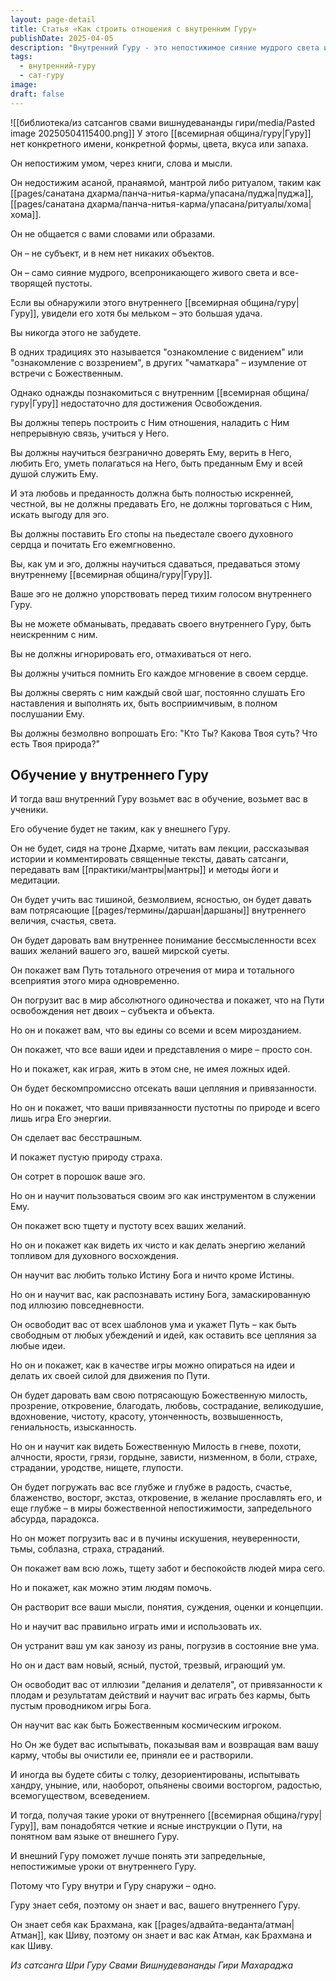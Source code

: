 ```yaml
---
layout: page-detail
title: Статья «Как строить отношения с внутренним Гуру»
publishDate: 2025-04-05
description: "Внутренний Гуру - это непостижимое сияние мудрого света и пустоты, не имеющее формы и недоступное уму, словам и ритуалам. Обрести связь с ним - большая удача, но для Освобождения нужно построить с ним отношения: доверять, помнить, служить и быть полностью искренним. Внутренний Гуру учит тишиной, дарует прозрение, разрушает эго и иллюзии, ведёт через испытания и парадоксы, а также раскрывает божественную милость во всём. Внешний и внутренний Гуру едины, и их взаимодействие помогает глубже понять Путь."
tags:
  - внутренний-гуру
  - сат-гуру
image: 
draft: false
---
```

![[библиотека/из сатсангов свами вишнудевананды гири/media/Pasted image 20250504115400.png]]
 У этого [[всемирная община/гуру|Гуру]] нет конкретного имени, конкретной формы, цвета, вкуса или запаха.

 Он непостижим умом, через книги, слова и мысли.

 Он недостижим асаной, пранаямой, мантрой либо ритуалом, таким как [[pages/санатана дхарма/панча-нитья-карма/упасана/пуджа|пуджа]], [[pages/санатана дхарма/панча-нитья-карма/упасана/ритуалы/хома|хома]].

  
 Он не общается с вами словами или образами.

 Он – не субъект, и в нем нет никаких объектов.

 Он – само сияние мудрого, всепроникающего живого света и все-творящей пустоты.

  
 Если вы обнаружили этого внутреннего [[всемирная община/гуру|Гуру]], увидели его хотя бы мельком – это большая удача.

 Вы никогда этого не забудете.

 В одних традициях это называется "ознакомление с видением" или "ознакомление с воззрением", в других "чаматкара" – изумление от встречи с Божественным.

  
 Однако однажды познакомиться с внутренним [[всемирная община/гуру|Гуру]] недостаточно для достижения Освобождения.

 Вы должны теперь построить с Ним отношения, наладить с Ним непрерывную связь, учиться у Него.

 Вы должны научиться безгранично доверять Ему, верить в Него, любить Его, уметь полагаться на Него, быть преданным Ему и всей душой служить Ему.

  
 И эта любовь и преданность должна быть полностью искренней, честной, вы не должны предавать Его, не должны торговаться с Ним, искать выгоду для эго.

 Вы должны поставить Его стопы на пьедестале своего духовного сердца и почитать Его ежемгновенно.

 Вы, как ум и эго, должны научиться сдаваться, предаваться этому внутреннему [[всемирная община/гуру|Гуру]].

  
 Ваше эго не должно упорствовать перед тихим голосом внутреннего Гуру.

 Вы не можете обманывать, предавать своего внутреннего Гуру, быть неискренним с ним.

 Вы не должны игнорировать его, отмахиваться от него.

  
 Вы должны учиться помнить Его каждое мгновение в своем сердце.

 Вы должны сверять с ним каждый свой шаг, постоянно слушать Его наставления и выполнять их, быть восприимчивым, в полном послушании Ему.

 Вы должны безмолвно вопрошать Его: "Кто Ты? Какова Твоя суть? Что есть Твоя природа?"

## Обучение у внутреннего Гуру 

  
 И тогда ваш внутренний Гуру возьмет вас в обучение, возьмет вас в ученики.

 Его обучение будет не таким, как у внешнего Гуру.

 Он не будет, сидя на троне Дхарме, читать вам лекции, рассказывая истории и комментировать священные тексты, давать сатсанги, передавать вам [[практики/мантры|мантры]] и методы йоги и медитации.

  
 Он будет учить вас тишиной, безмолвием, ясностью, он будет давать вам потрясающие [[pages/термины/даршан|даршаны]] внутреннего величия, счастья, света.

 Он будет даровать вам внутреннее понимание бессмысленности всех ваших желаний вашего эго, вашей мирской суеты.

 Он покажет вам Путь тотального отречения от мира и тотального всеприятия этого мира одновременно.

 Он погрузит вас в мир абсолютного одиночества и покажет, что на Пути освобождения нет двоих – субъекта и объекта.

 Но он и покажет вам, что вы едины со всеми и всем мирозданием.

 Он покажет, что все ваши идеи и представления о мире – просто сон.

 Но и покажет, как играя, жить в этом сне, не имея ложных идей.

 Он будет бескомпромиссно отсекать ваши цепляния и привязанности.

 Но он и покажет, что ваши привязанности пустотны по природе и всего лишь игра Его энергии.

 Он сделает вас бесстрашным.

 И покажет пустую природу страха.

 Он сотрет в порошок ваше эго.

 Но он и научит пользоваться своим эго как инструментом в служении Ему.

 Он покажет всю тщету и пустоту всех ваших желаний.

 Но он и покажет как видеть их чисто и как делать энергию желаний топливом для духовного восхождения.

 Он научит вас любить только Истину Бога и ничто кроме Истины.

 Но он и научит вас, как распознавать истину Бога, замаскированную под иллюзию повседневности.

 Он освободит вас от всех шаблонов ума и укажет Путь – как быть свободным от любых убеждений и идей, как оставить все цепляния за любые идеи.

 Но он и покажет, как в качестве игры можно опираться на идеи и делать их своей силой для движения по Пути.

 Он будет даровать вам свою потрясающую Божественную милость, прозрение, откровение, благодать, любовь, сострадание, великодушие, вдохновение, чистоту, красоту, утонченность, возвышенность, гениальность, изысканность.

 Но он и научит как видеть Божественную Милость в гневе, похоти, алчности, ярости, грязи, гордыне, зависти, низменном, в боли, страхе, страдании, уродстве, нищете, глупости.

 Он будет погружать вас все глубже и глубже в радость, счастье, блаженство, восторг, экстаз, откровение, в желание прославлять его, и еще глубже – в миры божественной непостижимости, запредельного абсурда, парадокса.

 Но он может погрузить вас и в пучины искушения, неуверенности, тьмы, соблазна, страха, страданий.

 Он покажет вам всю ложь, тщету забот и беспокойств людей мира сего.

 Но и покажет, как можно этим людям помочь.

 Он растворит все ваши мысли, понятия, суждения, оценки и концепции.

 Но и научит вас правильно играть ими и использовать их.

 Он устранит ваш ум как занозу из раны, погрузив в состояние вне ума.

 Но он и даст вам новый, ясный, пустой, трезвый, играющий ум.

 Он освободит вас от иллюзии "делания и делателя", от привязанности к плодам и результатам действий и научит вас играть без кармы, быть пустым проводником игры Бога.

 Он научит вас как быть Божественным космическим игроком.

 Но Он же будет вас испытывать, показывая вам и возвращая вам вашу карму, чтобы вы очистили ее, приняли ее и растворили.

 И иногда вы будете сбиты с толку, дезориентированы, испытывать хандру, уныние, или, наоборот, опьянены своими восторгом, радостью, всемогуществом, всеведением.

 И тогда, получая такие уроки от внутреннего [[всемирная община/гуру|Гуру]], вам понадобятся четкие и ясные инструкции о Пути, на понятном вам языке от внешнего Гуру.

 И внешний Гуру поможет лучше понять эти запредельные, непостижимые уроки от внутреннего Гуру.

 Потому что Гуру внутри и Гуру снаружи – одно.

 Гуру знает себя, поэтому он знает и вас, вашего внутреннего Гуру.

 Он знает себя как Брахмана, как [[pages/адвайта-веданта/атман|Атман]], как Шиву, поэтому он знает и вас как Атман, как Брахмана и как Шиву.

*Из сатсанга Шри Гуру Свами Вишнудевананды Гири Махараджа*
